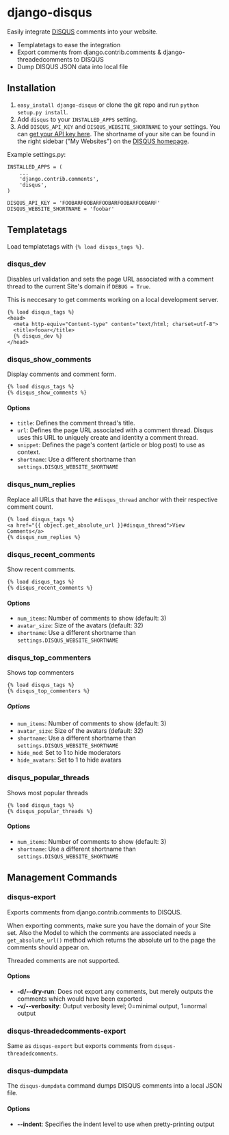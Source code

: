 # django-disqus

Easily integrate [DISQUS](http://disqus.com) comments into your website.

* Templatetags to ease the integration
* Export comments from django.contrib.comments & django-threadedcomments to DISQUS
* Dump DISQUS JSON data into local file

## Installation

1. `easy_install django-disqus` or clone the git repo and run `python setup.py install`.
2. Add `disqus` to your `INSTALLED_APPS` setting.
3. Add `DISQUS_API_KEY` and `DISQUS_WEBSITE_SHORTNAME` to your settings. You
can [get your API key here](http://disqus.com/api/get_my_key/). The shortname 
of your site can be found in the right sidebar ("My Websites") on the 
[DISQUS homepage](http://disqus.com).

Example settings.py:
    
    INSTALLED_APPS = (
        ...
        'django.contrib.comments',
        'disqus',
    )

    DISQUS_API_KEY = 'FOOBARFOOBARFOOBARFOOBARFOOBARF'
    DISQUS_WEBSITE_SHORTNAME = 'foobar'

## Templatetags

Load templatetags with `{% load disqus_tags %}`.

### disqus\_dev

Disables url validation and sets the page URL associated with a comment thread 
to the current Site's domain if `DEBUG = True`.

This is neccesary to get comments working on a local development server.
    
    {% load disqus_tags %}
    <head>
      <meta http-equiv="Content-type" content="text/html; charset=utf-8">
      <title>fooar</title>
      {% disqus_dev %}
    </head>

### disqus\_show\_comments

Display comments and comment form.

    {% load disqus_tags %}
    {% disqus_show_comments %}

#### Options

* `title`: Defines the comment thread's title.
* `url`: Defines the page URL associated with a comment thread. Disqus uses this URL to uniquely create and identity a comment thread.
* `snippet`: Defines the page's content (article or blog post) to use as context.
* `shortname`: Use a different shortname than `settings.DISQUS_WEBSITE_SHORTNAME`


### disqus\_num\_replies

Replace all URLs that have the `#disqus_thread` anchor with their respective
comment count.

    {% load disqus_tags %}
    <a href="{{ object.get_absolute_url }}#disqus_thread">View Comments</a>
    {% disqus_num_replies %}

### disqus\_recent\_comments

Show recent comments.

    {% load disqus_tags %}
    {% disqus_recent_comments %}

#### Options

* `num_items`: Number of comments to show (default: 3)
* `avatar_size`: Size of the avatars (default: 32)
* `shortname`: Use a different shortname than `settings.DISQUS_WEBSITE_SHORTNAME`

### disqus\_top\_commenters

Shows top commenters
    
    {% load disqus_tags %}
    {% disqus_top_commenters %}

##### Options

* `num_items`: Number of comments to show (default: 3)
* `avatar_size`: Size of the avatars (default: 32)
* `shortname`: Use a different shortname than `settings.DISQUS_WEBSITE_SHORTNAME`
* `hide_mod`: Set to 1 to hide moderators
* `hide_avatars`: Set to 1 to hide avatars

### disqus\_popular\_threads

Shows most popular threads

    {% load disqus_tags %}
    {% disqus_popular_threads %}

#### Options

* `num_items`: Number of comments to show (default: 3)
* `shortname`: Use a different shortname than `settings.DISQUS_WEBSITE_SHORTNAME`

## Management Commands

### disqus-export

Exports comments from django.contrib.comments to DISQUS.

When exporting comments, make sure you have the domain of your Site set. Also
the Model to which the comments are associated needs a `get_absolute_url()`
method which returns the absolute url to the page the comments should
appear on.

Threaded comments are not supported.

#### Options

* __-d/--dry-run__: Does not export any comments, but merely outputs the
comments which would have been exported
* __-v/--verbosity__: Output verbosity level; 0=minimal output, 1=normal output

### disqus-threadedcomments-export

Same as `disqus-export` but exports comments from `disqus-threadedcomments`.

### disqus-dumpdata

The `disqus-dumpdata` command dumps DISQUS comments into a local JSON file.

#### Options

* __--indent__: Specifies the indent level to use when pretty-printing output
